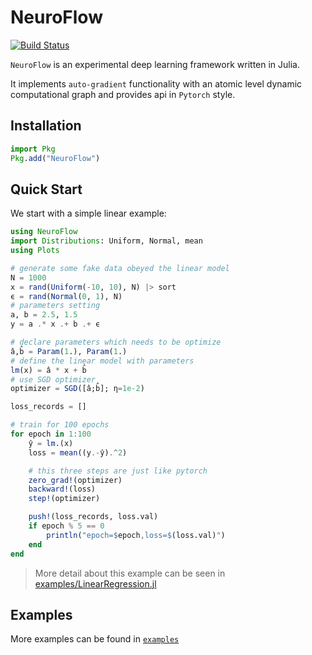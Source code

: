 # NeuroFlow

[![Build Status](https://github.com/Algebra-FUN/`NeuroFlow.jl`/actions/workflows/CI.yml/badge.svg?branch=main)](https://github.com/Algebra-FUN/NeuroFlow.jl/actions/workflows/CI.yml?query=branch%3Amain)

`NeuroFlow` is an experimental deep learning framework written in Julia.

It implements `auto-gradient` functionality with an atomic level dynamic computational graph and provides api in `Pytorch` style. 

## Installation

```julia
import Pkg
Pkg.add("NeuroFlow")
```

## Quick Start

We start with a simple linear example:

```julia
using NeuroFlow
import Distributions: Uniform, Normal, mean
using Plots

# generate some fake data obeyed the linear model
N = 1000
x = rand(Uniform(-10, 10), N) |> sort
ϵ = rand(Normal(0, 1), N)
# parameters setting
a, b = 2.5, 1.5
y = a .* x .+ b .+ ϵ

# declare parameters which needs to be optimize
â,b̂ = Param(1.), Param(1.)
# define the linear model with parameters
lm(x) = â * x + b̂
# use SGD optimizer
optimizer = SGD([â;b̂]; η=1e-2)

loss_records = []

# train for 100 epochs
for epoch in 1:100
    ŷ = lm.(x)
    loss = mean((y.-ŷ).^2)

    # this three steps are just like pytorch
    zero_grad!(optimizer)
    backward!(loss)
    step!(optimizer)

    push!(loss_records, loss.val)
    if epoch % 5 == 0
        println("epoch=$epoch,loss=$(loss.val)")
    end
end
```

> More detail about this example can be seen in [examples/LinearRegression.jl](examples/LinearRegression.jl)

## Examples

More examples can be found in [`examples`](examples/)
